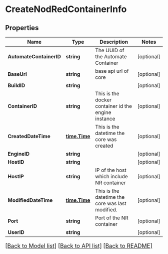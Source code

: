 # CreateNodRedContainerInfo

## Properties

Name | Type | Description | Notes
------------ | ------------- | ------------- | -------------
**AutomateContainerID** | **string** | The UUID of the Automate Container | [optional] 
**BaseUrl** | **string** | base api url of core | [optional] 
**BuildID** | **string** |  | [optional] 
**ContainerID** | **string** | This is the docker container id the engine instance | [optional] 
**CreatedDateTime** | [**time.Time**](time.Time.md) | This is the datetime the core was created | [optional] 
**EngineID** | **string** |  | [optional] 
**HostID** | **string** |  | [optional] 
**HostIP** | **string** | IP of the host which include NR container | [optional] 
**ModifiedDateTime** | [**time.Time**](time.Time.md) | This is the datetime the core was last modified. | [optional] 
**Port** | **string** | Port of the NR container | [optional] 
**UserID** | **string** |  | [optional] 

[[Back to Model list]](../README.md#documentation-for-models) [[Back to API list]](../README.md#documentation-for-api-endpoints) [[Back to README]](../README.md)

<style>
     p, ul, ol, li { font-size: 18px !important;}
</style>


